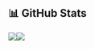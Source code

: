 ## 📊 GitHub Stats

<table>
      <img src="http://github-profile-summary-cards.vercel.app/api/cards/profile-details?username=alvinalaphat&theme=apprentice" /> <img src="https://github-readme-stats.vercel.app/api/top-langs/?username=alvinalaphat&layout=compact&theme=dark" />
</table>
